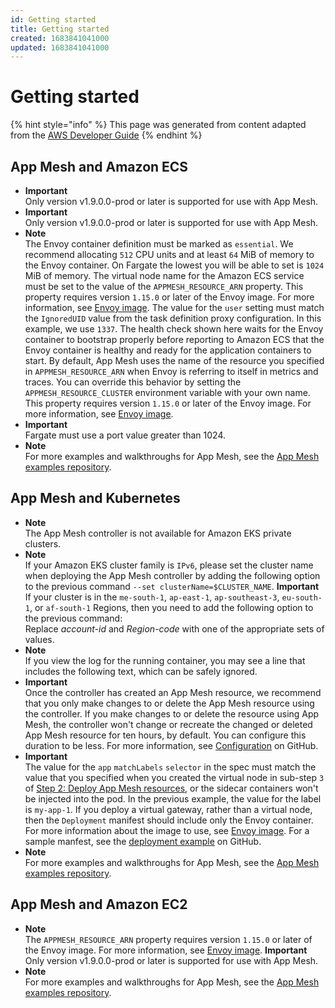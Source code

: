 ```yaml
---
id: Getting started
title: Getting started
created: 1683841041000
updated: 1683841041000
---
```

# Getting started

{% hint style="info" %}
This page was generated from content adapted from the [AWS Developer Guide](https://github.com/awsdocs/aws-app-mesh-user-guide.git)
{% endhint %}

## App Mesh and Amazon ECS

- **Important**  
Only version v1\.9\.0\.0\-prod or later is supported for use with App Mesh\.
- **Important**  
Only version v1\.9\.0\.0\-prod or later is supported for use with App Mesh\.
- **Note**  
The Envoy container definition must be marked as `essential`\.
We recommend allocating `512` CPU units and at least `64` MiB of memory to the Envoy container\. On Fargate the lowest you will be able to set is `1024` MiB of memory\.
The virtual node name for the Amazon ECS service must be set to the value of the `APPMESH_RESOURCE_ARN` property\. This property requires version `1.15.0` or later of the Envoy image\. For more information, see [Envoy image](envoy.md)\.
The value for the `user` setting must match the `IgnoredUID` value from the task definition proxy configuration\. In this example, we use `1337`\. 
The health check shown here waits for the Envoy container to bootstrap properly before reporting to Amazon ECS that the Envoy container is healthy and ready for the application containers to start\. 
By default, App Mesh uses the name of the resource you specified in `APPMESH_RESOURCE_ARN` when Envoy is referring to itself in metrics and traces\. You can override this behavior by setting the `APPMESH_RESOURCE_CLUSTER` environment variable with your own name\. This property requires version `1.15.0` or later of the Envoy image\. For more information, see [Envoy image](envoy.md)\.
- **Important**  
Fargate must use a port value greater than 1024\.
- **Note**  
For more examples and walkthroughs for App Mesh, see the [App Mesh examples repository](https://github.com/aws/aws-app-mesh-examples)\.


## App Mesh and Kubernetes

- **Note**  
The App Mesh controller is not available for Amazon EKS private clusters\.
- **Note**  
If your Amazon EKS cluster family is `IPv6`, please set the cluster name when deploying the App Mesh controller by adding the following option to the previous command `--set clusterName=$CLUSTER_NAME`\.
**Important**  
If your cluster is in the `me-south-1`, `ap-east-1`, `ap-southeast-3`, `eu-south-1`, or `af-south-1` Regions, then you need to add the following option to the previous command:  
Replace *account\-id* and *Region\-code* with one of the appropriate sets of values\.
- **Note**  
If you view the log for the running container, you may see a line that includes the following text, which can be safely ignored\.
- **Important**  
Once the controller has created an App Mesh resource, we recommend that you only make changes to or delete the App Mesh resource using the controller\. If you make changes to or delete the resource using App Mesh, the controller won't change or recreate the changed or deleted App Mesh resource for ten hours, by default\. You can configure this duration to be less\. For more information, see [Configuration](https://github.com/aws/eks-charts/blob/master/stable/appmesh-controller/README.md#configuration) on GitHub\.
- **Important**  
The value for the `app` `matchLabels` `selector` in the spec must match the value that you specified when you created the virtual node in sub\-step `3` of [Step 2: Deploy App Mesh resources](#configure-app-mesh), or the sidecar containers won't be injected into the pod\. In the previous example, the value for the label is `my-app-1`\. If you deploy a virtual gateway, rather than a virtual node, then the `Deployment` manifest should include only the Envoy container\. For more information about the image to use, see [Envoy image](envoy.md)\. For a sample manfest, see the [deployment example](https://github.com/aws/aws-app-mesh-examples/blob/main/walkthroughs/howto-k8s-ingress-gateway/v1beta2/manifest.yaml.template#L585) on GitHub\.
- **Note**  
For more examples and walkthroughs for App Mesh, see the [App Mesh examples repository](https://github.com/aws/aws-app-mesh-examples)\.


## App Mesh and Amazon EC2

- **Note**  
The `APPMESH_RESOURCE_ARN` property requires version `1.15.0` or later of the Envoy image\. For more information, see [Envoy image](envoy.md)\.
**Important**  
Only version v1\.9\.0\.0\-prod or later is supported for use with App Mesh\.
- **Note**  
For more examples and walkthroughs for App Mesh, see the [App Mesh examples repository](https://github.com/aws/aws-app-mesh-examples)\.

